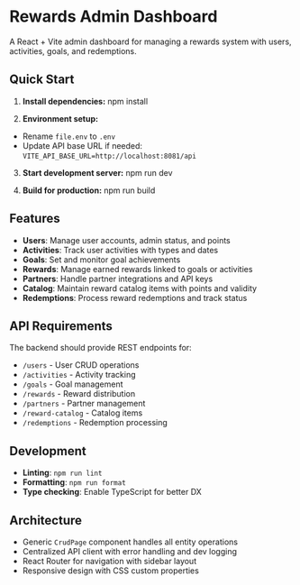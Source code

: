 # Rewards Admin Dashboard

A React + Vite admin dashboard for managing a rewards system with users, activities, goals, and redemptions.

## Quick Start

1. **Install dependencies:**
npm install


2. **Environment setup:**
- Rename `file.env` to `.env`
- Update API base URL if needed: `VITE_API_BASE_URL=http://localhost:8081/api`

3. **Start development server:**
npm run dev


4. **Build for production:**
npm run build


## Features

- **Users**: Manage user accounts, admin status, and points
- **Activities**: Track user activities with types and dates
- **Goals**: Set and monitor goal achievements
- **Rewards**: Manage earned rewards linked to goals or activities
- **Partners**: Handle partner integrations and API keys
- **Catalog**: Maintain reward catalog items with points and validity
- **Redemptions**: Process reward redemptions and track status

## API Requirements

The backend should provide REST endpoints for:
- `/users` - User CRUD operations
- `/activities` - Activity tracking
- `/goals` - Goal management
- `/rewards` - Reward distribution
- `/partners` - Partner management
- `/reward-catalog` - Catalog items
- `/redemptions` - Redemption processing

## Development

- **Linting**: `npm run lint`
- **Formatting**: `npm run format`
- **Type checking**: Enable TypeScript for better DX

## Architecture

- Generic `CrudPage` component handles all entity operations
- Centralized API client with error handling and dev logging
- React Router for navigation with sidebar layout
- Responsive design with CSS custom properties
